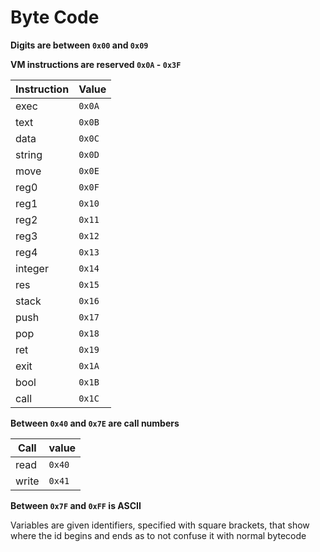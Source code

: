 # Byte Code

**Digits are between `0x00` and `0x09`**

**VM instructions are reserved `0x0A` - `0x3F`**

Instruction  | Value
---------|-----------
exec     | `0x0A`
text     | `0x0B`
data     | `0x0C`
string   | `0x0D`
move     | `0x0E`
reg0     | `0x0F`
reg1     | `0x10`
reg2     | `0x11`
reg3     | `0x12`
reg4     | `0x13`
integer  | `0x14`
res      | `0x15`
stack    | `0x16`
push     | `0x17`
pop      | `0x18`
ret      | `0x19`
exit     | `0x1A`
bool     | `0x1B`
call     | `0x1C`

**Between `0x40` and `0x7E` are call numbers**

Call    |  value
--------|-----------
read    | `0x40`
write   | `0x41`

**Between `0x7F` and `0xFF` is ASCII**

Variables are given identifiers, specified with square brackets, that show where the id begins and ends as to not confuse it with normal bytecode
